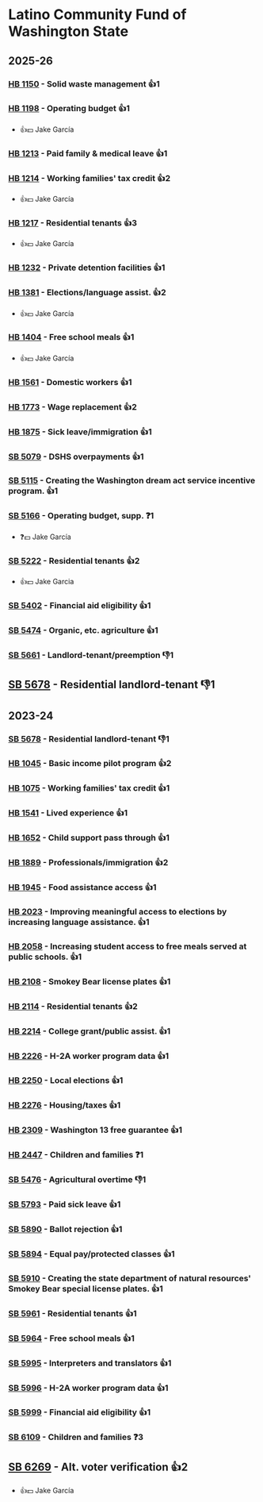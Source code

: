 # Latino Community Fund of Washington State
## 2025-26

### [HB 1150](/bill/2025-26/hb/1150/) - Solid waste management 👍1  

### [HB 1198](/bill/2025-26/hb/1198/) - Operating budget 👍1  
* 👍💵 Jake García

### [HB 1213](/bill/2025-26/hb/1213/) - Paid family & medical leave 👍1  

### [HB 1214](/bill/2025-26/hb/1214/) - Working families' tax credit 👍2  
* 👍💵 Jake García

### [HB 1217](/bill/2025-26/hb/1217/) - Residential tenants 👍3  
* 👍💵 Jake García

### [HB 1232](/bill/2025-26/hb/1232/) - Private detention facilities 👍1  

### [HB 1381](/bill/2025-26/hb/1381/) - Elections/language assist. 👍2  
* 👍💵 Jake García

### [HB 1404](/bill/2025-26/hb/1404/) - Free school meals 👍1  
* 👍💵 Jake García

### [HB 1561](/bill/2025-26/hb/1561/) - Domestic workers 👍1  

### [HB 1773](/bill/2025-26/hb/1773/) - Wage replacement 👍2  

### [HB 1875](/bill/2025-26/hb/1875/) - Sick leave/immigration 👍1  

### [SB 5079](/bill/2025-26/sb/5079/) - DSHS overpayments 👍1  

### [SB 5115](/bill/2025-26/sb/5115/) - Creating the Washington dream act service incentive program. 👍1  

### [SB 5166](/bill/2025-26/sb/5166/) - Operating budget, supp.   ❓1
* ❓💵 Jake García

### [SB 5222](/bill/2025-26/sb/5222/) - Residential tenants 👍2  
* 👍💵 Jake Garcia

### [SB 5402](/bill/2025-26/sb/5402/) - Financial aid eligibility 👍1  

### [SB 5474](/bill/2025-26/sb/5474/) - Organic, etc. agriculture 👍1  

### [SB 5661](/bill/2025-26/sb/5661/) - Landlord-tenant/preemption  👎1 

## [SB 5678](/bill/2025-26/sb/5678/) - Residential landlord-tenant  👎1 

## 2023-24

### [SB 5678](/bill/2023-24/sb/5678/) - Residential landlord-tenant  👎1 

### [HB 1045](/bill/2023-24/hb/1045/) - Basic income pilot program 👍2  

### [HB 1075](/bill/2023-24/hb/1075/) - Working families' tax credit 👍1  

### [HB 1541](/bill/2023-24/hb/1541/) - Lived experience 👍1  

### [HB 1652](/bill/2023-24/hb/1652/) - Child support pass through 👍1  

### [HB 1889](/bill/2023-24/hb/1889/) - Professionals/immigration 👍2  

### [HB 1945](/bill/2023-24/hb/1945/) - Food assistance access 👍1  

### [HB 2023](/bill/2023-24/hb/2023/) - Improving meaningful access to elections by increasing language assistance. 👍1  

### [HB 2058](/bill/2023-24/hb/2058/) - Increasing student access to free meals served at public schools. 👍1  

### [HB 2108](/bill/2023-24/hb/2108/) - Smokey Bear license plates 👍1  

### [HB 2114](/bill/2023-24/hb/2114/) - Residential tenants 👍2  

### [HB 2214](/bill/2023-24/hb/2214/) - College grant/public assist. 👍1  

### [HB 2226](/bill/2023-24/hb/2226/) - H-2A worker program data 👍1  

### [HB 2250](/bill/2023-24/hb/2250/) - Local elections 👍1  

### [HB 2276](/bill/2023-24/hb/2276/) - Housing/taxes 👍1  

### [HB 2309](/bill/2023-24/hb/2309/) - Washington 13 free guarantee 👍1  

### [HB 2447](/bill/2023-24/hb/2447/) - Children and families   ❓1

### [SB 5476](/bill/2023-24/sb/5476/) - Agricultural overtime  👎1 

### [SB 5793](/bill/2023-24/sb/5793/) - Paid sick leave 👍1  

### [SB 5890](/bill/2023-24/sb/5890/) - Ballot rejection 👍1  

### [SB 5894](/bill/2023-24/sb/5894/) - Equal pay/protected classes 👍1  

### [SB 5910](/bill/2023-24/sb/5910/) - Creating the state department of natural resources' Smokey Bear special license plates. 👍1  

### [SB 5961](/bill/2023-24/sb/5961/) - Residential tenants 👍1  

### [SB 5964](/bill/2023-24/sb/5964/) - Free school meals 👍1  

### [SB 5995](/bill/2023-24/sb/5995/) - Interpreters and translators 👍1  

### [SB 5996](/bill/2023-24/sb/5996/) - H-2A worker program data 👍1  

### [SB 5999](/bill/2023-24/sb/5999/) - Financial aid eligibility 👍1  

### [SB 6109](/bill/2023-24/sb/6109/) - Children and families   ❓3

## [SB 6269](/bill/2023-24/sb/6269/) - Alt. voter verification 👍2  
* 👍💵 Jake García
